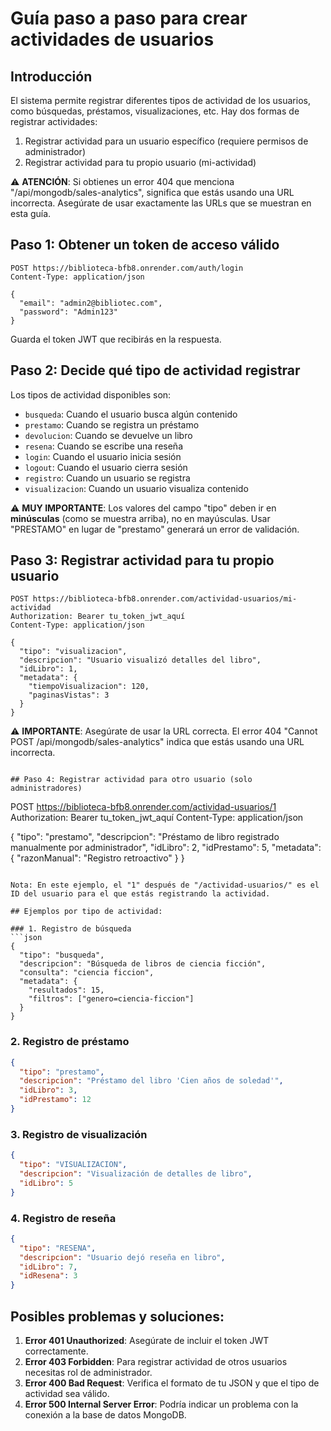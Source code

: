 # Guía paso a paso para crear actividades de usuarios

## Introducción
El sistema permite registrar diferentes tipos de actividad de los usuarios, como búsquedas, préstamos, visualizaciones, etc. Hay dos formas de registrar actividades:
1. Registrar actividad para un usuario específico (requiere permisos de administrador)
2. Registrar actividad para tu propio usuario (mi-actividad)

⚠️ **ATENCIÓN**: Si obtienes un error 404 que menciona "/api/mongodb/sales-analytics", significa que estás usando una URL incorrecta. Asegúrate de usar exactamente las URLs que se muestran en esta guía.

## Paso 1: Obtener un token de acceso válido

```
POST https://biblioteca-bfb8.onrender.com/auth/login
Content-Type: application/json

{
  "email": "admin2@bibliotec.com",
  "password": "Admin123"
}
```

Guarda el token JWT que recibirás en la respuesta.

## Paso 2: Decide qué tipo de actividad registrar

Los tipos de actividad disponibles son:
- `busqueda`: Cuando el usuario busca algún contenido
- `prestamo`: Cuando se registra un préstamo
- `devolucion`: Cuando se devuelve un libro
- `resena`: Cuando se escribe una reseña
- `login`: Cuando el usuario inicia sesión
- `logout`: Cuando el usuario cierra sesión
- `registro`: Cuando un usuario se registra
- `visualizacion`: Cuando un usuario visualiza contenido

⚠️ **MUY IMPORTANTE**: Los valores del campo "tipo" deben ir en **minúsculas** (como se muestra arriba), no en mayúsculas. Usar "PRESTAMO" en lugar de "prestamo" generará un error de validación.

## Paso 3: Registrar actividad para tu propio usuario

```
POST https://biblioteca-bfb8.onrender.com/actividad-usuarios/mi-actividad
Authorization: Bearer tu_token_jwt_aquí
Content-Type: application/json

{
  "tipo": "visualizacion",
  "descripcion": "Usuario visualizó detalles del libro",
  "idLibro": 1,
  "metadata": {
    "tiempoVisualizacion": 120,
    "paginasVistas": 3
  }
}
```

⚠️ **IMPORTANTE**: Asegúrate de usar la URL correcta. El error 404 "Cannot POST /api/mongodb/sales-analytics" indica que estás usando una URL incorrecta.
```

## Paso 4: Registrar actividad para otro usuario (solo administradores)

```
POST https://biblioteca-bfb8.onrender.com/actividad-usuarios/1
Authorization: Bearer tu_token_jwt_aquí
Content-Type: application/json

{
  "tipo": "prestamo",
  "descripcion": "Préstamo de libro registrado manualmente por administrador",
  "idLibro": 2,
  "idPrestamo": 5,
  "metadata": {
    "razonManual": "Registro retroactivo"
  }
}
```

Nota: En este ejemplo, el "1" después de "/actividad-usuarios/" es el ID del usuario para el que estás registrando la actividad.

## Ejemplos por tipo de actividad:

### 1. Registro de búsqueda
```json
{
  "tipo": "busqueda",
  "descripcion": "Búsqueda de libros de ciencia ficción",
  "consulta": "ciencia ficcion",
  "metadata": {
    "resultados": 15,
    "filtros": ["genero=ciencia-ficcion"]
  }
}
```

### 2. Registro de préstamo
```json
{
  "tipo": "prestamo",
  "descripcion": "Préstamo del libro 'Cien años de soledad'",
  "idLibro": 3,
  "idPrestamo": 12
}
```

### 3. Registro de visualización
```json
{
  "tipo": "VISUALIZACION",
  "descripcion": "Visualización de detalles de libro",
  "idLibro": 5
}
```

### 4. Registro de reseña
```json
{
  "tipo": "RESENA",
  "descripcion": "Usuario dejó reseña en libro",
  "idLibro": 7,
  "idResena": 3
}
```

## Posibles problemas y soluciones:

1. **Error 401 Unauthorized**: Asegúrate de incluir el token JWT correctamente.
2. **Error 403 Forbidden**: Para registrar actividad de otros usuarios necesitas rol de administrador.
3. **Error 400 Bad Request**: Verifica el formato de tu JSON y que el tipo de actividad sea válido.
4. **Error 500 Internal Server Error**: Podría indicar un problema con la conexión a la base de datos MongoDB.
